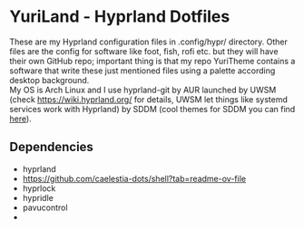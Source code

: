 # YuriLand - Hyprland Dotfiles
These are my Hyprland configuration files in .config/hypr/ directory. Other files are the config for software like foot, fish, rofi etc. but they will have their own GitHub repo; important thing is that my repo YuriTheme contains a software that write these just mentioned files using a palette according desktop background.  
My OS is Arch Linux and I use hyprland-git by AUR launched by UWSM (check https://wiki.hyprland.org/ for details, UWSM let things like systemd services work with Hyprland) by SDDM (cool themes for SDDM you can find [here](https://github.com/hiki-uwu/sddm-theme/tree/master)).

## Dependencies
- hyprland
- https://github.com/caelestia-dots/shell?tab=readme-ov-file
- hyprlock
- hypridle
- pavucontrol
- 